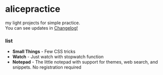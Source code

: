 # alicepractice
my light projects for simple practice. <br>
You can see updates in [Changelog!](./CHANGELOG.md)
### list
- **Small Things** - Few CSS tricks
- **Watch** - Just watch with stopwatch function
- **Notepad** - The little notepad with support for themes, web search, and snippets. No registration required